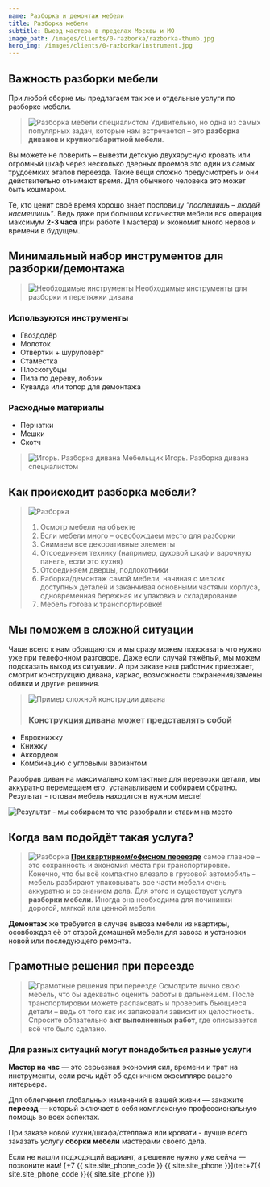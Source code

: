 ```yaml
---
name: Разборка и демонтаж мебели
title: Разборка мебели
subtitle: Выезд мастера в пределах Москвы и МО
image_path: /images/clients/0-razborka/razborka-thumb.jpg
hero_img: /images/clients/0-razborka/instrument.jpg
---
```


## Важность разборки мебели

При любой сборке мы предлагаем так же и отдельные услуги по разборке мебели.
>![Разборка мебели специалистом](/images/clients/0-razborka/razborka-divana-1.jpg)
>  Удивительно, но одна из самых популярных задач, которые нам встречается – это __разборка диванов и крупногабаритной мебели__.

Вы можете не поверить – вывезти детскую двухярусную кровать или огромный шкаф через несколько дверных проемов это один из самых трудоёмких этапов переезда. Такие вещи сложно предусмотреть и они действительно отнимают время. Для обычного человека это может быть кошмаром.

Те, кто ценит своё время хорошо знает пословицу _"поспешишь – людей насмешишь"_. Ведь даже при большом количестве мебели вся операция максимум __2-3 часа__ (при работе 1 мастера) и экономит много нервов и времени в будущем.

## Минимальный набор инструментов для разборки/демонтажа

>![Необходимые инструменты](/images/clients/0-razborka/peretyazhka-divana-18.jpg)
> Необходимые инструменты для разборки и перетяжки дивана

### Используются инструменты

- Гвоздодёр
- Молоток
- Отвёртки + шуруповёрт
- Стаместка
- Плоскогубцы
- Пила по дереву, лобзик
- Кувалда или топор для демонтажа

### Расходные материалы

- Перчатки
- Мешки
- Скотч

>![Игорь. Разборка дивана](/images/clients/0-razborka/razborka-divana-590x443.jpg)
> Мебельщик Игорь. Разборка дивана специалистом

## Как происходит разборка мебели?

>![Разборка](/images/clients/0-razborka/demontazh-mebeli.jpg)
>1. Осмотр мебели на объекте
>2. Если мебели много – освобождаем место для разборки
>3. Снимаем все декоративные элементы
>4. Отсоединяем технику (например, духовой шкаф и варочную панель, если это кухня)
>5. Отсоединяем дверцы, подлокотники
>6. Раборка/демонтаж самой мебели, начиная с мелких доступных деталей и заканчивая основными частями корпуса, одновременная бережная их упаковка и складирование
>7. Мебель готова к транспортировке!

## Мы поможем в сложной ситуации

Чаще всего к нам обращаются и мы сразу можем подсказать что нужно уже при телефонном разговоре. Даже если случай тяжёлый, мы можем подсказать выход из ситуации.
А при заказе наш работник приезжает, смотрит конструкцию дивана, каркас, возможности сохранения/замены обивки и другие решения.

>![Пример сложной конструции дивана](/images/clients/0-razborka/razborka-uglovogo-divana-590x359.jpg)
> ### Конструкция дивана может представлять собой
- Еврокнижку
- Книжку
- Аккордеон
- Комбинацию с угловыми вариантом

Разобрав диван на максимально компактные для перевозки детали, мы аккуратно перемещаем его, устанавливаем и собираем обратно. Результат - готовая мебель находится в нужном месте!

![Результат - мы собираем то что разобрали и ставим на место](/images/clients/0-razborka/Razborka-divana-gotovo.jpg)

## Когда вам подойдёт такая услуга?

>![Разборка](/images/clients/0-razborka/furniture-removal-old-furniture-removal.jpg)
>[__При квартирном/офисном переезде__](/kvartirnyiy-pereezd/) самое главное – это сохранность и экономия места при транспортировке.
>Конечно, что бы всё компактно влезало в грузовой автомобиль – мебель разбирают упаковывать все части мебели очень аккуратно и со знанием дела. Для этого и существует услуга __разборки мебели__. Иногда она необходима для почининки дорогой, мягкой или ценной мебели.

__Демонтаж__ же требуется в случае вывоза мебели из квартиры, осовбождая её от старой домашней мебели для завоза и установки новой или последующего ремонта.

## Грамотные решения при переезде

>![Грамотные решения при переезде](/images/clients/0-razborka/furniture-removal.jpg)
>Осмотрите лично свою мебель, что бы адекватно оценить работы в дальнейшем.
После транспортировки можете распаковать и проверить бьющиеся детали – ведь от того как их запаковали зависит их целостность. Спросите обязательно __акт выполненных работ__, где описывается всё что было сделано.

### Для разных ситуаций могут понадобиться разные услуги

__Мастер на час__ — это серьезная экономия сил, времени и трат на инструменты, если речь идёт об еденичном экземпляре вашего интерьера.

Для облегчения глобальных изменений в вашей жизни — закажите __переезд__ — который включает в себя комплексную профессиональную помощь во всех аспектах.

При заказе новой кухни/шкафа/стеллажа или кровати - лучше всего заказать услугу __сборки мебели__ мастерами своего дела.

Если не нашли подходящий вариант, а решение нужно уже сейча — позвоните нам! [+7 {{ site.site_phone_code }} {{ site.site_phone }}](tel:+7{{ site.site_phone_code }}{{ site.site_phone }})  

